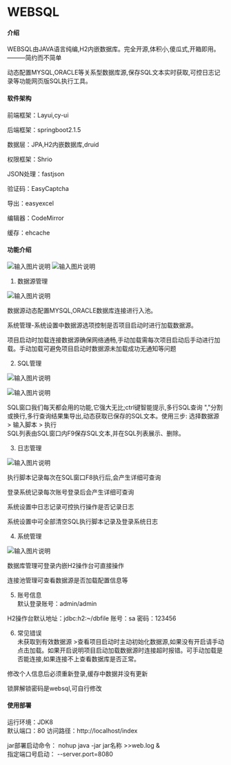 # WEBSQL

#### 介绍
WEBSQL由JAVA语言纯编,H2内嵌数据库。完全开源,体积小,傻瓜式,开箱即用。 ———简约而不简单  

动态配置MYSQL,ORACLE等关系型数据库源,保存SQL文本实时获取,可控日志记录等功能网页版SQL执行工具。  



#### 软件架构
前端框架：Layui,cy-ui  

后端框架：springboot2.1.5  

数据层：JPA,H2内嵌数据库,druid  

权限框架：Shrio  

JSON处理：fastjson  

验证码：EasyCaptcha   

导出：easyexcel  

编辑器：CodeMirror   

缓存：ehcache




#### 功能介绍
![输入图片说明](https://images.gitee.com/uploads/images/2019/0706/114810_62a5b9c9_1509614.png "1.png") 
![输入图片说明](https://images.gitee.com/uploads/images/2019/0706/115207_935b9c0c_1509614.png "00.png")
  


1. 数据源管理    

![输入图片说明](https://images.gitee.com/uploads/images/2019/0706/114920_6b8b4578_1509614.png "3.png")


数据源动态配置MYSQL,ORACLE数据库连接进行入池。  

系统管理-系统设置中数据源选项控制是否项目启动时进行加载数据源。  

项目启动时加载连接数据源确保网络通畅,手动加载需每次项目启动后手动进行加载。手动加载可避免项目启动时数据源未加载成功无通知等问题

        
2. SQL管理


![输入图片说明](https://images.gitee.com/uploads/images/2019/0706/114943_ac844114_1509614.png "4.png")

![输入图片说明](https://images.gitee.com/uploads/images/2019/0706/115005_79aec273_1509614.png "6.png")

SQL窗口我们每天都会用的功能,它强大无比;ctrl键智能提示,多行SQL查询 ","分割或换行,多行查询结果集导出,动态获取已保存的SQL文本。使用三步: 选择数据源 > 输入脚本 > 执行  
SQL列表由SQL窗口内F9保存SQL文本,并在SQL列表展示、删除。



3. 日志管理    

![输入图片说明](https://images.gitee.com/uploads/images/2019/0706/115108_4ea05dc4_1509614.png "7.png")




执行脚本记录每次在SQL窗口F8执行后,会产生详细可查询    

登录系统记录每次账号登录后会产生详细可查询    

系统设置中日志记录可控执行操作是否记录日志    

系统设置中可全部清空SQL执行脚本记录及登录系统日志

4. 系统管理       

![输入图片说明](https://images.gitee.com/uploads/images/2019/0706/115131_4472e186_1509614.png "8.png")
    
  

数据库管理可登录内嵌H2操作台可直接操作

连接池管理可查看数据源是否加载配置信息等

5. 账号信息  
默认登录账号：admin/admin  

H2操作台默认地址：jdbc:h2:~/dbfile 账号：sa 密码：123456    

6. 常见错误  
未获取到有效数据源 >查看项目启动时主动初始化数据源,如果没有开启请手动点击加载。如果开启说明项目启动加载数据源时连接超时报错。可手动加载是否能连接,如果连接不上查看数据库是否正常。  


修改个人信息后必须重新登录,缓存中数据并没有更新  

锁屏解锁密码是websql,可自行修改 





#### 使用部署
运行环境：JDK8  
默认端口：80
访问路径：http://localhost/index

jar部署启动命令： nohup java -jar jar名称  >>web.log &  
指定端口号启动：   --server.port=8080 




